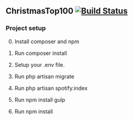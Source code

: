 ## ChristmasTop100 [![Build Status](https://travis-ci.org/yaron/xmas-top-100.svg?branch=master)](https://travis-ci.org/yaron/xmas-top-100)

### Project setup
0) Install composer and npm

1) Run composer install

2) Setup your .env file.

3) Run php artisan migrate

4) Run php artisan spotify:index

5) Run npm install gulp

6) Run npm install


